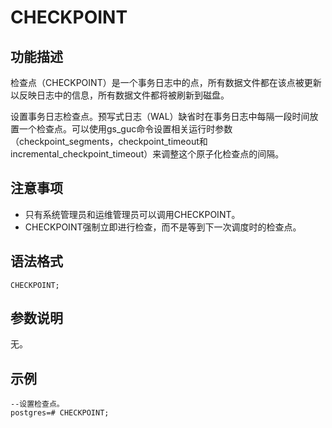 # CHECKPOINT<a name="ZH-CN_TOPIC_0289900495"></a>

## 功能描述<a name="zh-cn_topic_0283137558_zh-cn_topic_0237122089_zh-cn_topic_0059778147_s45168794daa74bc2a308ea3c943e0a93"></a>

检查点（CHECKPOINT）是一个事务日志中的点，所有数据文件都在该点被更新以反映日志中的信息，所有数据文件都将被刷新到磁盘。

设置事务日志检查点。预写式日志（WAL）缺省时在事务日志中每隔一段时间放置一个检查点。可以使用gs\_guc命令设置相关运行时参数（checkpoint\_segments，checkpoint\_timeout和incremental\_checkpoint\_timeout）来调整这个原子化检查点的间隔。

## 注意事项<a name="zh-cn_topic_0283137558_zh-cn_topic_0237122089_zh-cn_topic_0059778147_s86cf086bf81043cba0f2133b169b333d"></a>

-   只有系统管理员和运维管理员可以调用CHECKPOINT。
-   CHECKPOINT强制立即进行检查，而不是等到下一次调度时的检查点。

## 语法格式<a name="zh-cn_topic_0283137558_zh-cn_topic_0237122089_zh-cn_topic_0059778147_s9089f4a8029c4cdaaf4f52fc3153da03"></a>

```
CHECKPOINT;
```

## 参数说明<a name="zh-cn_topic_0283137558_zh-cn_topic_0237122089_zh-cn_topic_0059778147_sf5626489e88940cda9697ac4b596920d"></a>

无。

## 示例<a name="zh-cn_topic_0283137558_zh-cn_topic_0237122089_zh-cn_topic_0059778147_s09b9f59580a44f179986ca468bb6eb57"></a>

```
--设置检查点。
postgres=# CHECKPOINT;
```

